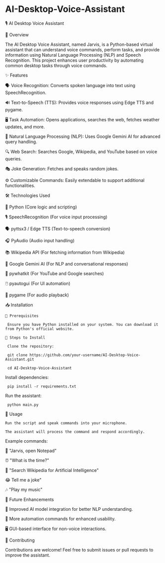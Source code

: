 # AI-Desktop-Voice-Assistant

🎙️ AI Desktop Voice Assistant

🚀 Overview

The AI Desktop Voice Assistant, named Jarvis, is a Python-based virtual assistant that can understand voice commands, perform tasks, and provide information using Natural Language Processing (NLP) and Speech Recognition. This project enhances user productivity by automating common desktop tasks through voice commands.


✨ Features

   🗣️ Voice Recognition: Converts spoken language into text using SpeechRecognition.
   
   🔊 Text-to-Speech (TTS): Provides voice responses using Edge TTS and pygame.
   
   🖥️ Task Automation: Opens applications, searches the web, fetches weather updates, and more.
   
   🤖 Natural Language Processing (NLP): Uses Google Gemini AI for advanced query handling.
   
   🔍 Web Search: Searches Google, Wikipedia, and YouTube based on voice queries.
   
   🎭 Joke Generation: Fetches and speaks random jokes.
   
   ⚙️ Customizable Commands: Easily extendable to support additional functionalities.




🛠️ Technologies Used

   🐍 Python (Core logic and scripting)
   
   🎙️ SpeechRecognition (For voice input processing)
   
   🗣️ pyttsx3 / Edge TTS (Text-to-speech conversion)
   
   🎧 PyAudio (Audio input handling)
   
   📚 Wikipedia API (For fetching information from Wikipedia)
   
   🤖 Google Gemini AI (For NLP and conversational responses)
   
   🔎 pywhatkit (For YouTube and Google searches)
   
   🖱️ pyautogui (For UI automation)
   
   🎵 pygame (For audio playback)




📥 Installation

    🔹 Prerequisites
    
     Ensure you have Python installed on your system. You can download it from Python's official website.

    🔹 Steps to Install
    
     Clone the repository:
     
     git clone https://github.com/your-username/AI-Desktop-Voice-Assistant.git
     
     cd AI-Desktop-Voice-Assistant




Install dependencies:

     pip install -r requirements.txt




Run the assistant:

     python main.py




🎯 Usage

    Run the script and speak commands into your microphone.
    
    The assistant will process the command and respond accordingly.




Example commands:

📝 "Jarvis, open Notepad"

⏰ "What is the time?"

📖 "Search Wikipedia for Artificial Intelligence"

😂  Tell me a joke"

🎶 "Play my music"

🔮 Future Enhancements

🤖 Improved AI model integration for better NLP understanding.

🔄 More automation commands for enhanced usability.

🖥️ GUI-based interface for non-voice interactions.





🤝 Contributing

Contributions are welcome! Feel free to submit issues or pull requests to improve the assistant.
